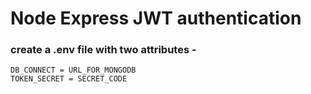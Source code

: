 # Node Express JWT authentication

### create a .env file with two attributes -

    DB_CONNECT = URL_FOR_MONGODB
    TOKEN_SECRET = SECRET_CODE